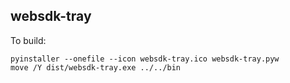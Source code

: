 ## websdk-tray

To build:

```shell
pyinstaller --onefile --icon websdk-tray.ico websdk-tray.pyw
move /Y dist/websdk-tray.exe ../../bin
```